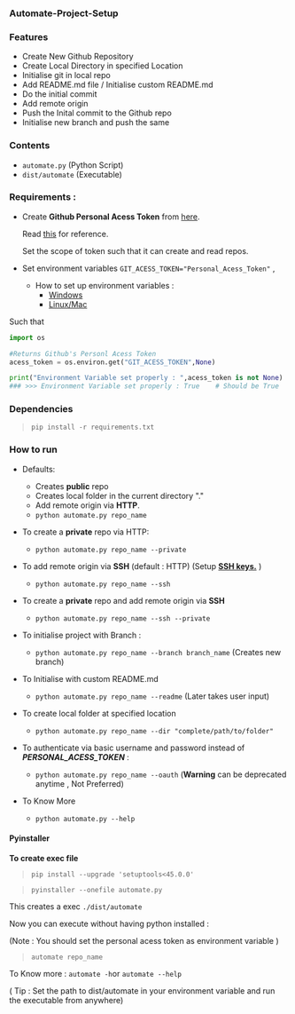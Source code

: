 ### Automate-Project-Setup


### Features

- Create New Github Repository
- Create Local Directory in specified Location
- Initialise git in local repo
- Add README.md file / Initialise custom README.md
- Do the initial commit
- Add remote origin 
- Push the Inital commit to the Github repo
- Initialise new branch and push the same

### Contents 
- `automate.py` (Python Script)
- `dist/automate` (Executable)

### Requirements :

- Create **Github Personal Acess Token** from [here](https://github.com/settings/tokens).

    Read [this](https://help.github.com/en/github/authenticating-to-github/creating-a-personal-access-token-for-the-command-line) for reference.

    Set the scope of token such that it can create and read repos.
- Set environment variables `GIT_ACESS_TOKEN="Personal_Acess_Token"` , 

    - How to set up environment variables :
        - [Windows](https://www.youtube.com/watch?v=IolxqkL7cD8) 
        -   [Linux/Mac](https://www.youtube.com/watch?v=5iWhQWVXosU)


Such that 
```python
import os

#Returns Github's Personl Acess Token
acess_token = os.environ.get("GIT_ACESS_TOKEN",None) 

print("Environment Variable set properly : ",acess_token is not None)
### >>> Environment Variable set properly : True    # Should be True
```

### Dependencies
> `pip install -r requirements.txt`

### How to run
- Defaults:
    - Creates **public** repo
    - Creates local folder in the current directory "."
    - Add remote origin via **HTTP**.
    - `python automate.py repo_name`
    
- To create a **private** repo via HTTP:
    - `python automate.py repo_name --private`
- To add remote origin via **SSH** (default : HTTP) (Setup [**SSH keys.**](https://help.github.com/en/enterprise/2.15/user/articles/adding-a-new-ssh-key-to-your-github-account) )
    - `python automate.py repo_name --ssh`
- To create a **private** repo and add remote origin via **SSH** 
    - `python automate.py repo_name --ssh --private`
- To initialise project with Branch :
    - `python automate.py repo_name --branch branch_name` (Creates new branch)
- To Initialise with custom README.md
    - `python automate.py repo_name --readme` (Later takes user input)
- To create local folder at specified location
    - `python automate.py repo_name --dir "complete/path/to/folder"`
- To authenticate via basic username and password instead of __*PERSONAL_ACESS_TOKEN*__ :
    - `python automate.py repo_name --oauth` (**Warning** can be deprecated anytime , Not Preferred)
- To Know More
    - `python automate.py --help`
    
    
#### Pyinstaller

**To create exec file** 

> `pip install --upgrade 'setuptools<45.0.0'`

> `pyinstaller --onefile automate.py`

This creates a exec `./dist/automate`

Now you can execute without having python installed :

(Note : You should set the personal acess token as environment variable )

> `automate repo_name`

To Know more : `automate -h`or `automate --help`

( Tip : Set the path to dist/automate in your environment variable and run the executable from anywhere)



